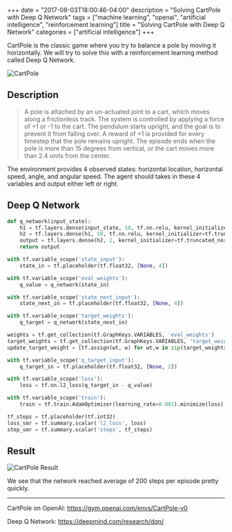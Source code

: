 +++
date = "2017-08-03T18:00:46-04:00"
description = "Solving CartPole with Deep Q Network"
tags = ["machine learning", "openai", "artificial intelligence", "reinforcement learning"]
title = "Solving CartPole with Deep Q Network"
categories = ["artificial intelligence"]
+++

CartPole is the classic game where you try to balance a pole by moving it horizontally. We will try to solve this with a reinforcement learning method called Deep Q Network.
<!--more-->

![CartPole](images/cartpole.png)

## Description

> A pole is attached by an un-actuated joint to a cart, which moves along a frictionless track. The system is controlled by applying a force of +1 or -1 to the cart. The pendulum starts upright, and the goal is to prevent it from falling over. A reward of +1 is provided for every timestep that the pole remains upright. The episode ends when the pole is more than 15 degrees from vertical, or the cart moves more than 2.4 units from the center.

The environment provides 4 observed states: horizontal location, horizontal speed, angle, and angular speed. The agent should takes in these 4 variables and output either left or right.

## Deep Q Network

```python
def q_network(input_state):
    h1 = tf.layers.dense(input_state, 10, tf.nn.relu, kernel_initializer=tf.truncated_normal_initializer(stddev=0.1))
    h2 = tf.layers.dense(h1, 10, tf.nn.relu, kernel_initializer=tf.truncated_normal_initializer(stddev=0.1))
    output = tf.layers.dense(h2, 2, kernel_initializer=tf.truncated_normal_initializer(stddev=0.1))
    return output

with tf.variable_scope('state_input'):
    state_in = tf.placeholder(tf.float32, [None, 4])

with tf.variable_scope('eval_weights'):
    q_value = q_network(state_in)

with tf.variable_scope('state_next_input'):
    state_next_in = tf.placeholder(tf.float32, [None, 4])

with tf.variable_scope('target_weights'):
    q_target = q_network(state_next_in)

weights = tf.get_collection(tf.GraphKeys.VARIABLES, 'eval_weights')
target_weights = tf.get_collection(tf.GraphKeys.VARIABLES, 'target_weights')
update_target_weight = [tf.assign(wt, w) for wt,w in zip(target_weights, weights)]

with tf.variable_scope('q_target_input'):
    q_target_in = tf.placeholder(tf.float32, [None, 2])

with tf.variable_scope('loss'):
    loss = tf.nn.l2_loss(q_target_in - q_value)

with tf.variable_scope('train'):
    train = tf.train.AdamOptimizer(learning_rate=0.001).minimize(loss)

tf_steps = tf.placeholder(tf.int32)
loss_smr = tf.summary.scalar('l2_loss', loss)
step_smr = tf.summary.scalar('steps', tf_steps)
```

## Result

![CartPole Result](images/cartpole-result.png)

We see that the network reached average of 200 steps per episode pretty quickly.

***

CartPole on OpenAI: https://gym.openai.com/envs/CartPole-v0


Deep Q Network: https://deepmind.com/research/dqn/
